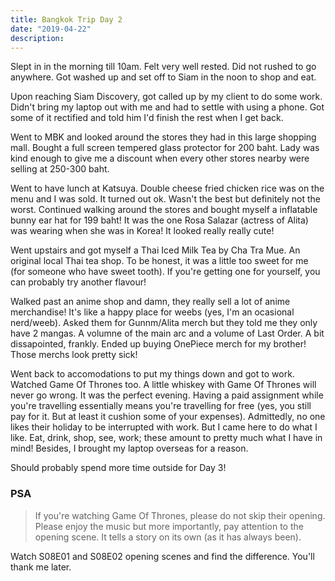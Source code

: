 ```yaml
---
title: Bangkok Trip Day 2
date: "2019-04-22"
description: 
---
```


Slept in in the morning till 10am. Felt very well rested. Did not rushed to go anywhere. Got washed up and set off to Siam in the noon to shop and eat.

Upon reaching Siam Discovery, got called up by my client to do some work. Didn't bring my laptop out with me and had to settle with using a phone. Got some of it rectified and told him I'd finish the rest when I get back.

Went to MBK and looked around the stores they had in this large shopping mall. Bought a full screen tempered glass protector for 200 baht. Lady was kind enough to give me a discount when every other stores nearby were selling at 250-300 baht.

Went to have lunch at Katsuya. Double cheese fried chicken rice was on the menu and I was sold. It turned out ok. Wasn't the best but definitely not the worst. Continued walking around the stores and bought myself a inflatable bunny ear hat for 199 baht! It was the one Rosa Salazar (actress of Alita) was wearing when she was in Korea! It looked really really cute!

Went upstairs and got myself a Thai Iced Milk Tea by Cha Tra Mue. An original local Thai tea shop. To be honest, it was a little too sweet for me (for someone who have sweet tooth). If you're getting one for yourself, you can probably try another flavour!

Walked past an anime shop and damn, they really sell a lot of anime merchandise! It's like a happy place for weebs (yes, I'm an ocasional nerd/weeb). Asked them for Gunnm/Alita merch but they told me they only have 2 mangas. A volumne of the main arc and a volume of Last Order. A bit dissapointed, frankly. Ended up buying OnePiece merch for my brother! Those merchs look pretty sick!

Went back to accomodations to put my things down and got to work. Watched Game Of Thrones too. A little whiskey with Game Of Thrones will never go wrong. It was the perfect evening. Having a paid assignment while you're travelling essentially means you're travelling for free (yes, you still pay for it. But at least it cushion some of your expenses). Admittedly, no one likes their holiday to be interrupted with work. But I came here to do what I like. Eat, drink, shop, see, work; these amount to pretty much what I have in mind! Besides, I brought my laptop overseas for a reason.

Should probably spend more time outside for Day 3!

### PSA
> If you're watching Game Of Thrones, please do not skip their opening. Please enjoy the music but more importantly, pay attention to the opening scene. It tells a story on its own (as it has always been).

Watch S08E01 and S08E02 opening scenes and find the difference. You'll thank me later.